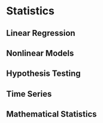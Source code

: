 # Statistics
## Linear Regression
## Nonlinear Models
## Hypothesis Testing
## Time Series
## Mathematical Statistics
